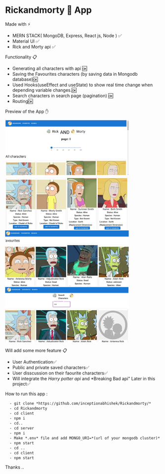 # Rickandmorty 👋  App 

Made with ⚡
 - MERN STACK( MongoDB, Express, React js, Node ) ✅
 - Material UI ✅
 - Rick and Morty api ✅


Functionality 📋
  - Generating all characters with api 🆗
  - Saving the Favourites characters (by saving data in Mongodb database)🆗
  - Used Hooks(useEffect and useState) to show real time change when depending variable changes.🆗
  - Search characters in search page (pagination) 🆗
  - Routing🆗

Preview of the App ✋
<div display="flex">
 <img src= "SS/Capture1.JPG" width="400px" alt=""></img>
 <img src= "SS/Capture2.JPG" width="400px" alt=""></img>
 <img src= "SS/Capture3.JPG" width="400px" alt=""></img>
 <img src= "SS/Capture4.JPG" width="400px" alt=""></img>
</div>


Will add some more feature 📋
  - User Authentication✅
  - Public and private saved characters✅
  - User disscussion on their faourite characters✅
  - Will integrate the *Harry potter api* and *Breaking Bad api" Later in this project✅


How to run this app :
```
  - git clone *https://github.com/inceptionabhishek/Rickandmorty/*
  - cd Rickandmorty
  - cd client
  - npm i
  - cd..
  - cd server 
  - npm i
  - Make *.env* file and add MONGO_URI=*(url of your mongodb cluster)*
  - npm start
  - cd ..
  - cd client
  - npm start
```
Thanks ..


